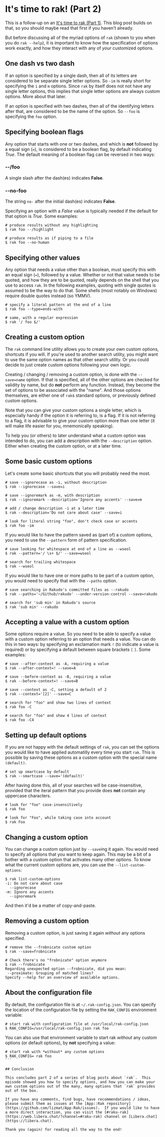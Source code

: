 # It's time to rak! (Part 2)

This is a follow-up on an [It's time to rak (Part 1)](https://dev.to/lizmat/its-time-to-rak-part-1-30ji).  This blog post builds on that, so you should maybe read that first if you haven't already.

But before discussing all of the myriad options of `rak` (shown to you when you do `rak --help`), it is important to know how the specification of options work exactly, and how they interact with any of *your* customized options.

## One dash vs two dash

If an option is specified by a single dash, then all of its letters are considered to be separate single letter options.  So `-im` is really short for specifying the `i` and `m` options.  Since `rak` by itself does not not have any single letter options, this implies that single letter options are always custom options.  More about that later.

If an option is specified with two dashes, then all of the identifying letters after that, are considered to be the name of the option.  So `--foo` is specifying the `foo` option.

## Specifying boolean flags

Any option that starts with one or two dashes, and which is **not** followed by a equal sign (`=`), is considered to be a boolean flag, by default indicating *True*.  The default meaning of a boolean flag can be reversed in two ways:

### --/foo

A single slash after the dash(es) indicates **False**.

### --no-foo

The string `no-` after the initial dash(es) indicates **False**.

Specifying an option with a *False* value is typically needed if the default for that option is *True*.  Some examples:
```
# produce results without any highlighting
$ rak foo --/highlight

# produce results as if piping to a file
$ rak foo --no-human
```

## Specifying other values

Any option that needs a value other than a boolean, must specify this with an equal sign (`=`), followed by a value.  Whether or not that value needs to be quoted, and how they are to be quoted, really depends on the shell that you use to access `rak`.  In the following examples, quoting with single quotes is assumed to be the way to do that.  Some shells (most notably on Windows) require double quotes instead (so YMMV).
```
# specify a literal pattern at the end of a line
$ rak foo --type=ends-with

# same, with a regular expression
$ rak '/ foo $/'
```

## Creating a custom option

The `rak` command line utility allows you to create your own custom options, shortcuts if you will.  If you're used to another search utility, you might want to use the same option names as that other search utility.  Or you could decide to just create custom options following your own logic.

Creating / changing / removing a custom option, is done with the `--save=name` option.  If that is specified, all of the other options are checked for validity by name, but do **not** perform any function.  Instead, they become the set of options to be associated with the "name".  And those options themselves, are either one of `rak`s standard options, or previously defined custom options.

Note that you can give your custom options a single letter, which is especially handy if the option it is referring to, is a flag.  If it is not referring to a flag, it is advisable to give your custom option more than one letter (it will make life easier for you, mnemonically speaking).

To help you (or others) to later understand what a custom option was intended to do, you can add a description with the `--description` option.  Either when creating the custom option, or at a later time.

## Some basic custom options

Let's create some basic shortcuts that you will probably need the most.
```
# save --ignorecase as -i, without description
$ rak --ignorecase --save=i

# save --ignoremark as -m, with description
$ rak --ignoremark --description='Ignore any accents' --save=m

# add / change description -i at a later time
$ rak --description='Do not care about case' --save=i

# look for literal string "foo", don't check case or accents
$ rak foo -im
```

If you would like to have the pattern saved as (part of) a custom options, you need to use the `--pattern` form of pattern specification.
```
# save looking for whitespace at end of a line as --wseol
$ rak --pattern='/ \s+ $/' --save=wseol

# search for trailing whitespace
$ rak --wseol
```

If you would like to have one or more paths to be part of a custom option, you would need to specify that with the `--paths` option.
```
# save searching in Rakudo's committed files as --rakudo
$ rak --paths='~/Github/rakudo' --under-version-control --save=rakudo

# search for 'sub min' in Rakudo's source 
$ rak 'sub min' --rakudo
```

## Accepting a value with a custom option

Some options require a value.  So you need to be able to specify a value with a custom option referring to an option that needs a value.  You can do this in two ways: by specifying an exclamation mark `!` (to indicate a value is required) or by specifying a default between square brackets `[` `]`.  Some examples:

```
# save --after-context as -A, requiring a value
$ rak --after-context=! --save=A

# save --before-context as -B, requiring a value
$ rak --before-context=! --save=B

# save --context as -C, setting a default of 2
$ rak --context='[2]' --save=C

# search for "foo" and show two lines of context
$ rak foo -C

# search for "foo" and show 4 lines of context
$ rak foo -C4
```

## Setting up default options

If you are not happy with the default settings of `rak`, you can set the options you would like to have applied automatilly every time you start `rak`.  This is possible by saving these options as a custom option with the special name `(default)`.
```
# set up smartcase by default
$ rak --smartcase --save='(default)'
```
After having done this, all of your searches will be case-insensitive, provided that the iteral pattern that you provide does **not** contain any uppercase characters.

```
# look for "foo" case-insensitively
$ rak foo

# look for "Foo", while taking case into account
$ rak Foo
```

## Changing a custom option

You can change a custom option just by `--save`ing it again.  You would need to specify all options that you want to keep again.  This may be a bit of a bother with a custom option that activates many other options.  To know what the current custom options are, you can use the `--list-custom-options`:
```
$ rak list-custom-options
-i: Do not care about case
  --ignorecase
-m: Ignore any accents
  --ignoremark
```

And then it'd be a matter of copy-and-paste.

## Removing a custom option

Removing a custom option, is just saving it again *without* any options specified.
```
# remove the --frobnicate custom option
$ rak --save=frobnicate

# Check there's no "frobnicate" option anymore
$ rak --frobnicate
Regarding unexpected option --frobnicate, did you mean:
 --proximate: Grouping of matched lines?
Specify --help for an overview of available options.
```

## About the configuration file

By default, the configuration file is at `~/.rak-config.json`.  You can specify the location of the
configuration file by setting the `RAK_CONFIG` environment variable:
```
# start rak with configuration file at /usr/local/rak-config.json
$ RAK_CONFIG=/usr/local/rak-config.json rak foo
```

You can also use that environment variable to start rak *without* any custom options (or default options), by **not** specifying a value:
````
# start rak with *without* any custom options
$ RAK_CONFIG= rak foo
```

## Conclusion

This concludes part 2 of a series of blog posts about `rak`.  This episode showed you how to specify options, and how you can make your own custom options out of the many, many options that `rak` provides out of the box.

If you have any comments, find bugs, have recommendations / ideas, please submit them as issues at the [App::Rak repository](https://github.com/lizmat/App-Rak/issues).  If you would like to have a more direct interaction, you can visit the [#raku-rak](https://web.libera.chat/?channel=#raku-rak) channel on [Libera.chat](https://libera.chat).

Thank you (again) for reading all the way to the end!
